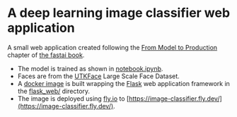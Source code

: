 # A deep learning image classifier web application
A small web application created following the [From Model to Production](https://github.com/fastai/fastbook/blob/master/02_production.ipynb) chapter of [the fastai book](https://github.com/fastai/fastbook).

- The model is trained as shown in [notebook.ipynb](notebook.ipynb).
- Faces are from the [UTKFace](https://susanqq.github.io/UTKFace/) Large Scale Face Dataset.
- A [docker image](https://hub.docker.com/r/fredrikfornwall/first-image-classifier) is built wrapping the [Flask](https://flask.palletsprojects.com/) web application framework in the [flask_web/](flask_web/) directory.
- The image is deployed using [fly.io](https://fly.io) to [https://image-classifier.fly.dev/](https://image-classifier.fly.dev/).
